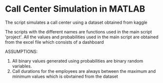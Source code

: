 # Call Center Simulation in MATLAB

The script simulates a call center using a dataset obtained from kaggle

The scripts with the different names are functions used in the main script 'project'. All the values and probabilities used in the main script are obtained from the excel file which consists of a dashboard

ASSUMPTIONS:
1. All binary values generated using probabilities are binary random variables.
2. Call durations for the employees are always between the maximum and minimum values which is obvtained from the dataset
